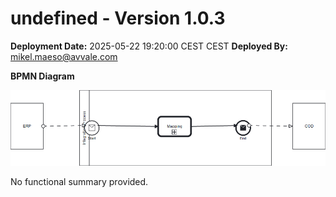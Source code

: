 # undefined - Version 1.0.3

**Deployment Date:** 2025-05-22 19:20:00 CEST CEST
**Deployed By:** mikel.maeso@avvale.com



**BPMN Diagram**

![BPMN Diagram](./Check_Connectivity_from_SAP_Business_Suite_MMZ-1.0.3.png "BPMN Diagram for Check_Connectivity_from_SAP_Business_Suite_MMZ v1.0.3")

No functional summary provided.